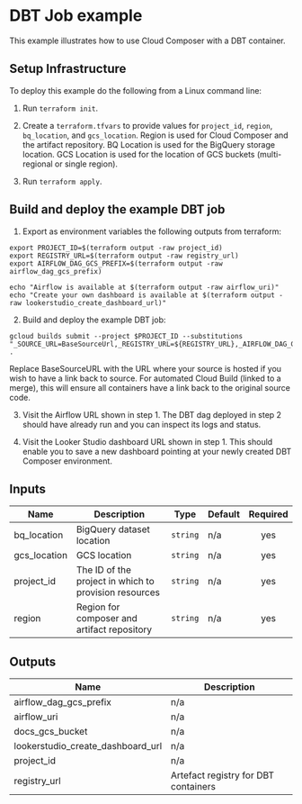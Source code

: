 # DBT Job example

This example illustrates how to use Cloud Composer with a DBT container.

## Setup Infrastructure

To deploy this example do the following from a Linux command line:

1. Run `terraform init`.

2. Create a `terraform.tfvars` to provide values for `project_id`, `region`, `bq_location`, and `gcs_location`. Region is used for Cloud Composer and the artifact repository. BQ Location is used for the BigQuery storage location. GCS Location is used for the location of GCS buckets (multi-regional or single region).

3. Run `terraform apply`.

## Build and deploy the example DBT job

1. Export as environment variables the following outputs from terraform:
```
export PROJECT_ID=$(terraform output -raw project_id)
export REGISTRY_URL=$(terraform output -raw registry_url)
export AIRFLOW_DAG_GCS_PREFIX=$(terraform output -raw airflow_dag_gcs_prefix)

echo "Airflow is available at $(terraform output -raw airflow_uri)"
echo "Create your own dashboard is available at $(terraform output -raw lookerstudio_create_dashboard_url)"
```

2. Build and deploy the example DBT job:
```
gcloud builds submit --project $PROJECT_ID --substitutions "_SOURCE_URL=BaseSourceUrl,_REGISTRY_URL=${REGISTRY_URL},_AIRFLOW_DAG_GCS_PREFIX=${AIRFLOW_DAG_GCS_PREFIX}" .
```

Replace BaseSourceURL with the URL where your source is hosted if you wish to have a link back to source. For automated Cloud Build (linked to a merge), this will
ensure all containers have a link back to the original source code.

3. Visit the Airflow URL shown in step 1. The DBT dag deployed in step 2 should have already run and you can inspect its logs and status.

4. Visit the Looker Studio dashboard URL shown in step 1. This should enable you to save a new dashboard pointing at your newly created DBT Composer environment.

<!-- BEGINNING OF PRE-COMMIT-TERRAFORM DOCS HOOK -->
## Inputs

| Name | Description | Type | Default | Required |
|------|-------------|------|---------|:--------:|
| bq\_location | BigQuery dataset location | `string` | n/a | yes |
| gcs\_location | GCS location | `string` | n/a | yes |
| project\_id | The ID of the project in which to provision resources | `string` | n/a | yes |
| region | Region for composer and artifact repository | `string` | n/a | yes |

## Outputs

| Name | Description |
|------|-------------|
| airflow\_dag\_gcs\_prefix | n/a |
| airflow\_uri | n/a |
| docs\_gcs\_bucket | n/a |
| lookerstudio\_create\_dashboard\_url | n/a |
| project\_id | n/a |
| registry\_url | Artefact registry for DBT containers |

<!-- END OF PRE-COMMIT-TERRAFORM DOCS HOOK -->
